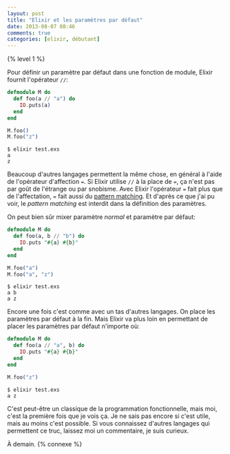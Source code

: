 ```yaml
---
layout: post
title: "Elixir et les paramètres par défaut"
date: 2013-08-07 08:46
comments: true
categories: [elixir, débutant]
---
```

{% level 1 %}

Pour définir un paramètre par défaut dans une fonction de module, Elixir
fournit l'opérateur `//`:

``` elixir test.exs
defmodule M do
  def foo(a // "a") do
    IO.puts(a)
  end
end

M.foo()
M.foo("z")
```

<!-- more -->

    $ elixir test.exs 
    a
    z

Beaucoup d'autres langages permettent la même chose, en général à l'aide
de l'opérateur d'affection `=`. Si Elixir utilise `//` à la place de `=`,
ça n'est pas par goût de l'étrange ou par snobisme. Avec Elixir l'opérateur
`=` fait plus que de l'affectation, `=` fait aussi du
[pattern matching](http://lkdjiin.github.io/blog/2013/07/28/pattern-matching-avec-elixir-une-premiere-approche/).
Et d'après ce que j'ai pu voir, le *pattern matching* est interdit dans
la définition des paramètres.

On peut bien sûr mixer paramètre *normal* et paramètre par défaut:

``` elixir test.exs
defmodule M do
  def foo(a, b // "b") do
    IO.puts "#{a} #{b}"
  end
end

M.foo("a")
M.foo("a", "z")
```

    $ elixir test.exs 
    a b
    a z

Encore une fois c'est comme avec un tas d'autres langages. On place les
paramètres par défaut à la fin. Mais Elixir va plus loin en permettant
de placer les paramètres par défaut n'importe où:

``` elixir test.exs
defmodule M do
  def foo(a // "a", b) do
    IO.puts "#{a} #{b}"
  end
end

M.foo("z")
```

    $ elixir test.exs 
    a z

C'est peut-être un classique de la programmation fonctionnelle, mais moi, c'est
la première fois que je vois ça. Je ne sais pas encore si c'est utile, mais
au moins c'est possible. Si vous connaissez d'autres langages qui permettent
ce truc, laissez moi un commentaire, je suis curieux.

À demain.
{% connexe %}
